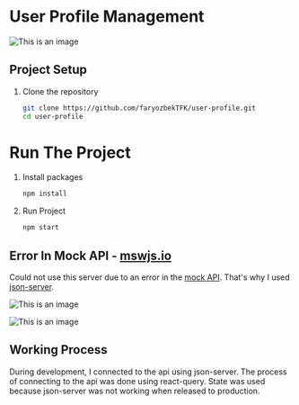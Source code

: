 # User Profile Management

![This is an image]([link](https://github.com/faryozbekTFK/user-profile/blob/master/src/assets/images/user-page.png))

## Project Setup

1. Clone the repository
   ```bash
   git clone https://github.com/faryozbekTFK/user-profile.git
   cd user-profile
   ```

# Run The Project

1. Install packages
   ```bash
   npm install
   ```
2. Run Project
   ```bash
   npm start
   ```

## Error In Mock API - [mswjs.io](https://mswjs.io/)

Could not use this server due to an error in the [mock API](https://mswjs.io/). That's why I used [json-server](https://www.npmjs.com/package/json-server).

![This is an image]([link](https://github.com/faryozbekTFK/user-profile/blob/master/src/assets/images/errors/error-2.png))

![This is an image]([link](https://github.com/faryozbekTFK/user-profile/blob/master/src/assets/images/errors/error-1.png))

## Working Process

During development, I connected to the api using json-server. The process of connecting to the api was done using react-query. State was used because json-server was not working when released to production.
